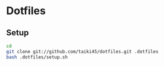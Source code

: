 # Dotfiles

## Setup
```sh
cd
git clone git://github.com/taiki45/dotfiles.git .dotfiles
bash .dotfiles/setup.sh
```

